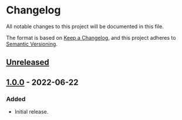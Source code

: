# Changelog
All notable changes to this project will be documented in this file.

The format is based on [Keep a Changelog](https://keepachangelog.com/en/1.0.0/),
and this project adheres to [Semantic Versioning](https://semver.org/spec/v2.0.0.html).

## [Unreleased]

## [1.0.0] - 2022-06-22
### Added
- Initial release.

[Unreleased]: https://github.com/supernovus/lum.web-debug.js/compare/v1.0.0...HEAD
[1.0.0]: https://github.com/supernovus/lum.web-debug.js/releases/tag/v1.0.0

